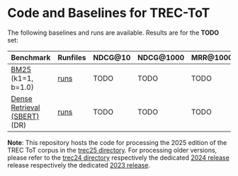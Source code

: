 # Code and Baselines for TREC-ToT

The following baselines and runs are available. Results are for the **TODO** set:


| Benchmark            | Runfiles | NDCG@10 | NDCG@1000 |  MRR@1000 |R@1000  |
|----------------------|----------|----------|-----------------|-------|----|
| [BM25](TODO) (k1=1, b=1.0) |  [runs](TODO) | TODO  |TODO| TODO | TODO |
| [Dense Retrieval (SBERT)](TODO) (DR) |  [runs](TODO) | TODO | TODO | TODO | TODO | 


**Note**: This repository hosts the code for processing the 2025 edition of the TREC ToT corpus in the [trec25 directory](/trec25). For processing older  versions, please refer to the [trec24 directory](/trec24) respectively the dedicated [2024 release](https://github.com/TREC-ToT/bench/releases/tag/2024) release respectively the dedicated [2023 release](https://github.com/TREC-ToT/bench/releases/tag/2023).

